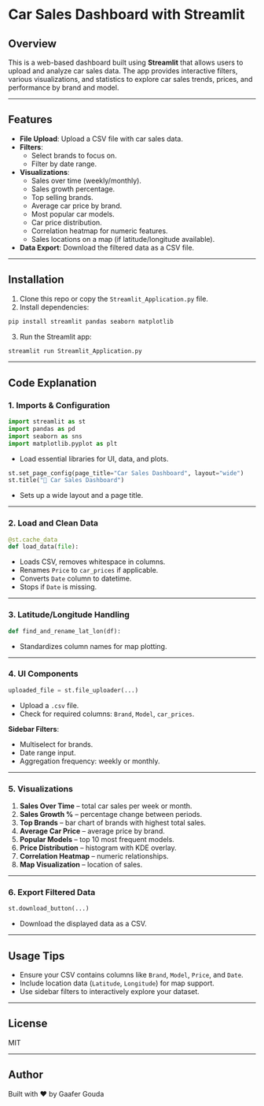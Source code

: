 # Car Sales Dashboard with Streamlit

## Overview
This is a web-based dashboard built using **Streamlit** that allows users to upload and analyze car sales data. The app provides interactive filters, various visualizations, and statistics to explore car sales trends, prices, and performance by brand and model.

---

## Features
- **File Upload**: Upload a CSV file with car sales data.
- **Filters**:
  - Select brands to focus on.
  - Filter by date range.
- **Visualizations**:
  - Sales over time (weekly/monthly).
  - Sales growth percentage.
  - Top selling brands.
  - Average car price by brand.
  - Most popular car models.
  - Car price distribution.
  - Correlation heatmap for numeric features.
  - Sales locations on a map (if latitude/longitude available).
- **Data Export**: Download the filtered data as a CSV file.

---

## Installation
1. Clone this repo or copy the `Streamlit_Application.py` file.
2. Install dependencies:
```bash
pip install streamlit pandas seaborn matplotlib
```
3. Run the Streamlit app:
```bash
streamlit run Streamlit_Application.py
```

---

## Code Explanation
### 1. **Imports & Configuration**
```python
import streamlit as st
import pandas as pd
import seaborn as sns
import matplotlib.pyplot as plt
```
- Load essential libraries for UI, data, and plots.

```python
st.set_page_config(page_title="Car Sales Dashboard", layout="wide")
st.title("🚗 Car Sales Dashboard")
```
- Sets up a wide layout and a page title.

---

### 2. **Load and Clean Data**
```python
@st.cache_data
def load_data(file):
```
- Loads CSV, removes whitespace in columns.
- Renames `Price` to `car_prices` if applicable.
- Converts `Date` column to datetime.
- Stops if `Date` is missing.

---

### 3. **Latitude/Longitude Handling**
```python
def find_and_rename_lat_lon(df):
```
- Standardizes column names for map plotting.

---

### 4. **UI Components**
```python
uploaded_file = st.file_uploader(...)
```
- Upload a `.csv` file.
- Check for required columns: `Brand`, `Model`, `car_prices`.

**Sidebar Filters**:
- Multiselect for brands.
- Date range input.
- Aggregation frequency: weekly or monthly.

---

### 5. **Visualizations**
1. **Sales Over Time** – total car sales per week or month.
2. **Sales Growth %** – percentage change between periods.
3. **Top Brands** – bar chart of brands with highest total sales.
4. **Average Car Price** – average price by brand.
5. **Popular Models** – top 10 most frequent models.
6. **Price Distribution** – histogram with KDE overlay.
7. **Correlation Heatmap** – numeric relationships.
8. **Map Visualization** – location of sales.

---

### 6. **Export Filtered Data**
```python
st.download_button(...)
```
- Download the displayed data as a CSV.

---

## Usage Tips
- Ensure your CSV contains columns like `Brand`, `Model`, `Price`, and `Date`.
- Include location data (`Latitude`, `Longitude`) for map support.
- Use sidebar filters to interactively explore your dataset.

---

## License
MIT

---

## Author
Built with ❤ by Gaafer Gouda
